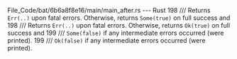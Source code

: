 File_Code/bat/6b6a8f8e16/main/main_after.rs --- Rust
198 /// Returns `Err(..)` upon fatal errors. Otherwise, returns `Some(true)` on full success and                                                             198 /// Returns `Err(..)` upon fatal errors. Otherwise, returns `Ok(true)` on full success and
199 /// `Some(false)` if any intermediate errors occurred (were printed).                                                                                    199 /// `Ok(false)` if any intermediate errors occurred (were printed).

